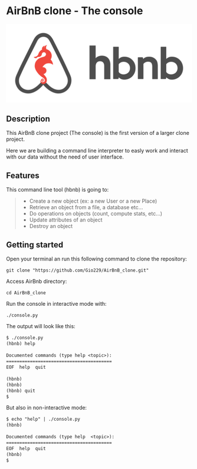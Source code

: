 # AirBnB clone - The console

![](/web_static/images/hbnb_project.png)

## Description

This AirBnB clone project (The console) is the first version of a larger clone project.

Here we are building a command line interpreter to easly work and interact with our data without the need of user interface.

## Features

This command line tool (hbnb) is going to:

> - Create a new object (ex: a new User or a new Place)
> - Retrieve an object from a file, a database etc…
> - Do operations on objects (count, compute stats, etc…)
> - Update attributes of an object
> - Destroy an object

## Getting started

Open your terminal an run this following command to clone the repository:

    git clone "https://github.com/Gio229/AirBnB_clone.git"

Access AirBnb directory:

    cd AirBnB_clone

Run the console in interactive mode with:

    ./console.py

The output will look like this:

    $ ./console.py
    (hbnb) help

    Documented commands (type help <topic>):
    ========================================
    EOF  help  quit

    (hbnb) 
    (hbnb) 
    (hbnb) quit
    $

But also in non-interactive mode:

    $ echo "help" | ./console.py
    (hbnb)

    Documented commands (type help  <topic>):
    ========================================
    EOF  help  quit
    (hbnb) 
    $